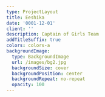 ```yaml
---
type: ProjectLayout
title: Eeshika
date: '0001-12-01'
client: ''
description: Captain of Girls Team
addTitleSuffix: true
colors: colors-a
backgroundImage:
  type: BackgroundImage
  url: /images/bg2.jpg
  backgroundSize: cover
  backgroundPosition: center
  backgroundRepeat: no-repeat
  opacity: 100
---
```

